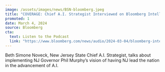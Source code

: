```yaml
---
image: /assets/images/news/BSN-bloomberg.jpeg
title: "COVERAGE: Chief A.I. Strategist Interviewed on Bloomberg Intelligence Podcast"
promoted: 1
date: March 4, 2024
source: Bloomberg
cta:
  text: Listen to the Podcast
  link: "https://www.bloomberg.com/news/audio/2024-03-04/bloomberg-intelligence-apple-hit-with-eu-fine-podcast"
---
```


Beth Simone Noveck, New Jersey State Chief A.I. Strategist, talks about implementing NJ Governor Phil Murphy’s vision of having NJ lead the nation in the advancement of A.I.